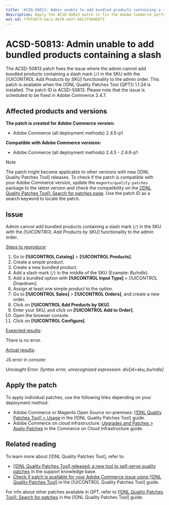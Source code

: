 ```yaml
---
title: 'ACSD-50813: Admin unable to add bundled products containing a slash'
description: Apply the ACSD-50813 patch to fix the Adobe Commerce performance issue where the admin cannot add bundled products containing a slash mark (`/`) in the SKU with the *Add Products by SKU* functionality to the admin order.
exl-id: ff6fa673-bac1-4ef8-a427-60c2f56068f3
---
```

# ACSD-50813: Admin unable to add bundled products containing a slash

The ACSD-50813 patch fixes the issue where the admin cannot add bundled products containing a slash mark (`/`) in the SKU with the *[!UICONTROL Add Products by SKU]* functionality to the admin order. This patch is available when the [!DNL Quality Patches Tool (QPT)] 1.1.34 is installed. The patch ID is ACSD-50813. Please note that the issue is scheduled to be fixed in Adobe Commerce 2.4.7.

## Affected products and versions

**The patch is created for Adobe Commerce version:**

* Adobe Commerce (all deployment methods) 2.4.5-p1

**Compatible with Adobe Commerce versions:**

* Adobe Commerce (all deployment methods) 2.4.5 - 2.4.6-p1

>[!NOTE]
>
>The patch might become applicable to other versions with new [!DNL Quality Patches Tool] releases. To check if the patch is compatible with your Adobe Commerce version, update the `magento/quality-patches` package to the latest version and check the compatibility on the [[!DNL Quality Patches Tool]: Search for patches page](https://experienceleague.adobe.com/tools/commerce-quality-patches/index.html). Use the patch ID as a search keyword to locate the patch.

## Issue

Admin cannot add bundled products containing a slash mark (`/`) in the SKU with the *[!UICONTROL Add Products by SKU]* functionality to the admin order.

<u>Steps to reproduce</u>:

1. Go to **[!UICONTROL Catalog]** > **[!UICONTROL Products]**.
1. Create a simple product.
1. Create a new bundled product.
1. Add a slash mark (`/`) in the middle of the SKU (Example: *Bu/ndle*).
1. Add a bundled option with **[!UICONTROL Input Type]** = *[!UICONTROL Dropdown]*.
1. Assign at least one simple product to the option.
1. Go to **[!UICONTROL Sales]** > **[!UICONTROL Orders]**, and create a new order.
1. Click on **[!UICONTROL Add Products by SKU]**.
1. Enter your SKU, and click on **[!UICONTROL Add to Order]**.
1. Open the browser console.
1. Click on **[!UICONTROL Configure]**.

<u>Expected results</u>:

There is no error.

<u>Actual results</u>:

JS error in console:

*Uncaught Error: Syntax error, unrecognized expression: div[id=sku_bu/ndle]*

## Apply the patch

To apply individual patches, use the following links depending on your deployment method:

* Adobe Commerce or Magento Open Source on-premises: [[!DNL Quality Patches Tool] > Usage](/help/tools/quality-patches-tool/usage.md) in the [!DNL Quality Patches Tool] guide.
* Adobe Commerce on cloud infrastructure: [Upgrades and Patches > Apply Patches](https://experienceleague.adobe.com/docs/commerce-cloud-service/user-guide/develop/upgrade/apply-patches.html) in the Commerce on Cloud Infrastructure guide.

## Related reading

To learn more about [!DNL Quality Patches Tool], refer to:

* [[!DNL Quality Patches Tool] released: a new tool to self-serve quality patches](https://experienceleague.adobe.com/en/docs/commerce-operations/tools/quality-patches-tool/quality-patches-tool-to-self-serve-quality-patches) in the support knowledge base.
* [Check if patch is available for your Adobe Commerce issue using [!DNL Quality Patches Tool]](/help/tools/quality-patches-tool/patches-available-in-qpt/check-patch-for-magento-issue-with-magento-quality-patches.md) in the [!UICONTROL Quality Patches Tool] guide.


For info about other patches available in QPT, refer to [[!DNL Quality Patches Tool]: Search for patches](https://experienceleague.adobe.com/tools/commerce-quality-patches/index.html) in the [!DNL Quality Patches Tool] guide.
